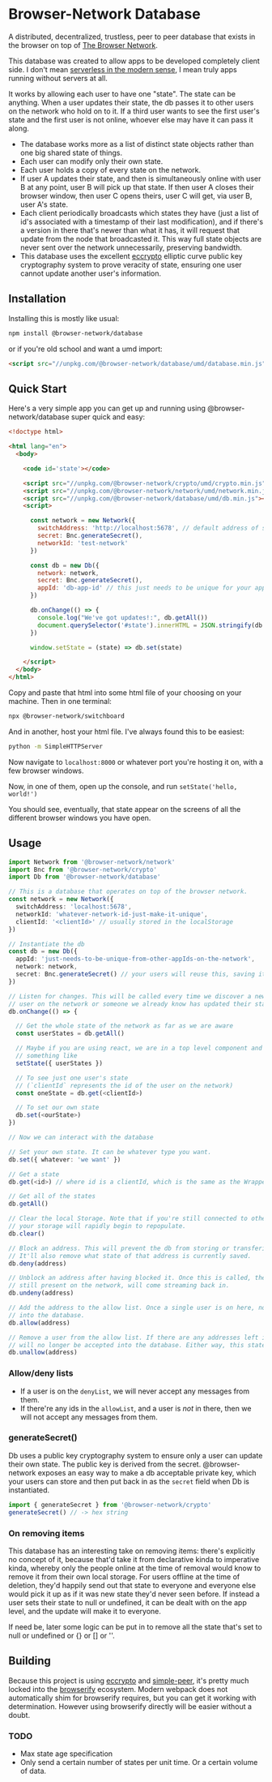 # Browser-Network Database

A distributed, decentralized, trustless, peer to peer database that exists in
the browser on top of [The Browser
Network](https://github.com/browser-network/network).

This database was created to allow apps to be developed completely client side. I don't
mean [serverless in the modern
sense](https://www.redhat.com/en/topics/cloud-native-apps/what-is-serverless),
I mean truly apps running without servers at all.

It works by allowing each user to have one "state". The state can be anything.
When a user updates their state, the db passes it to other users on the network
who hold on to it. If a third user wants to see the first user's state and
the first user is not online, whoever else may have it can pass it along.

* The database works more as a list of distinct state objects rather than one big
shared state of things.
* Each user can modify only their own state.
* Each user holds a copy of every state on the network.
* If user A updates their state, and then is simultaneously online with user B at any point, user B will pick up
that state. If then user A closes their browser window, then user C opens
theirs, user C will get, via user B, user A's state.
* Each client periodically broadcasts which states they have (just a list of id's associated with a
timestamp of their last modification), and if there's a version in there that's
newer than what it has, it will request that update from the node that
broadcasted it. This way full state objects are never sent over the network
unnecessarily, preserving bandwidth.
* This database uses the excellent
[eccrypto](https://www.npmjs.com/package/eccrypto) elliptic curve public key
cryptography system to prove veracity of state, ensuring one user cannot update
another user's information.

## Installation

Installing this is mostly like usual:

```sh
npm install @browser-network/database
```

or if you're old school and want a umd import:

```html
<script src="//unpkg.com/@browser-network/database/umd/database.min.js"></script>
```

## Quick Start

Here's a very simple app you can get up and running using @browser-network/database
super quick and easy:

```html
<!doctype html>

<html lang="en">
  <body>

    <code id='state'></code>

    <script src="//unpkg.com/@browser-network/crypto/umd/crypto.min.js"></script>
    <script src="//unpkg.com/@browser-network/network/umd/network.min.js"></script>
    <script src="//unpkg.com/@browser-network/database/umd/db.min.js"></script>
    <script>

      const network = new Network({
        switchAddress: 'http://localhost:5678', // default address of switchboard
        secret: Bnc.generateSecret(),
        networkId: 'test-network'
      })

      const db = new Db({
        network: network,
        secret: Bnc.generateSecret(),
        appId: 'db-app-id' // this just needs to be unique for your app, which it is for this
      })

      db.onChange(() => {
        console.log("We've got updates!:", db.getAll())
        document.querySelector('#state').innerHTML = JSON.stringify(db.getAll())
      })

      window.setState = (state) => db.set(state)

    </script>
  </body>
</html>
```

Copy and paste that html into some html file of your choosing on your machine.
Then in one terminal:

```sh
npx @browser-network/switchboard
```

And in another, host your html file. I've always found this to be easiest:

```sh
python -m SimpleHTTPServer
```

Now navigate to `localhost:8000` or whatever port you're hosting it on, with
a few browser windows.

Now, in one of them, open up the console, and run `setState('hello, world!')`

You should see, eventually, that state appear on the screens of all the different
browser windows you have open.

## Usage

```ts
import Network from '@browser-network/network'
import Bnc from '@browser-network/crypto'
import Db from '@browser-network/database'

// This is a database that operates on top of the browser network.
const network = new Network({
  switchAddress: 'localhost:5678',
  networkId: 'whatever-network-id-just-make-it-unique',
  clientId: '<clientId>' // usually stored in the localStorage
})

// Instantiate the db
const db = new Db({
  appId: 'just-needs-to-be-unique-from-other-appIds-on-the-network',
  network: network,
  secret: Bnc.generateSecret() // your users will reuse this, saving it somewhere safe and secret.
})

// Listen for changes. This will be called every time we discover a new
// user on the network or someone we already know has updated their state.
db.onChange(() => {

  // Get the whole state of the network as far as we are aware
  const userStates = db.getAll()

  // Maybe if you are using react, we are in a top level component and call
  // something like
  setState({ userStates })

  // To see just one user's state
  // (`clientId` represents the id of the user on the network)
  const oneState = db.get(<clientId>)

  // To set our own state
  db.set(<ourState>)
})

// Now we can interact with the database

// Set your own state. It can be whatever type you want.
db.set({ whatever: 'we want' })

// Get a state
db.get(<id>) // where id is a clientId, which is the same as the WrappedState['id'] type.

// Get all of the states
db.getAll()

// Clear the local Storage. Note that if you're still connected to others on the network,
// your storage will rapidly begin to repopulate.
db.clear()

// Block an address. This will prevent the db from storing or transfering state from that address.
// It'll also remove what state of that address is currently saved.
db.deny(address)

// Unblock an address after having blocked it. Once this is called, the state for that person, if it's
// still present on the network, will come streaming back in.
db.undeny(address)

// Add the address to the allow list. Once a single user is on here, no other users will be accepted
// into the database.
db.allow(address)

// Remove a user from the allow list. If there are any addresses left in the allow list, this user's state
// will no longer be accepted into the database. Either way, this state will be removed from the db.
db.unallow(address)
```

### Allow/deny lists

* If a user is on the `denyList`, we will never accept any messages from them.
* If there're any ids in the `allowList`, and a user is _not_ in there, then
we will not accept any messages from them.

### generateSecret()

Db uses a public key cryptography system to ensure only a user can update
their own state. The public key is derived from the secret. @browser-network exposes an
easy way to make a db acceptable private key, which your users can store and
then put back in as the `secret` field when Db is instantiated.

```ts
import { generateSecret } from '@browser-network/crypto'
generateSecret() // -> hex string
```

### On removing items

This database has an interesting take on removing items: there's explicitly no concept
of it, because that'd take it from declarative kinda to imperative kinda,
whereby only the people online at the time of removal would know to remove
it from their own local storage. For users offline at the time of deletion,
they'd happily send out that state to everyone and everyone else would pick
it up as if it was new state they'd never seen before. If instead a user
sets their state to null or undefined, it can be dealt with on the app
level, and the update will make it to everyone.

If need be, later some logic can be put in to remove all the state that's set to
null or undefined or {} or [] or ''.

## Building

Because this project is using
[eccrypto](https://www.npmjs.com/package/eccrypto) and
[simple-peer](https://www.npmjs.com/package/eccrypto), it's pretty much locked
into the [browserify](https://browserify.org/) ecosystem. Modern webpack does
not automatically shim for browserify requires, but you can get it working with
determination. However using browserify directly will be easier without a
doubt.

### TODO
* Max state age specification
* Only send a certain number of states per unit time. Or a certain volume of data.
